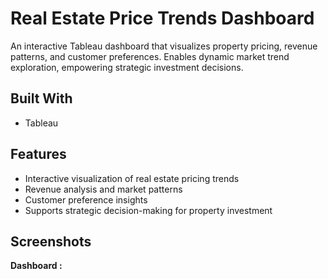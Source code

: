 # Real Estate Price Trends Dashboard

An interactive Tableau dashboard that visualizes property pricing, revenue patterns, and customer preferences. Enables dynamic market trend exploration, empowering strategic investment decisions.

## Built With
- Tableau  

## Features
- Interactive visualization of real estate pricing trends  
- Revenue analysis and market patterns  
- Customer preference insights  
- Supports strategic decision-making for property investment  

## Screenshots

**Dashboard :** 
